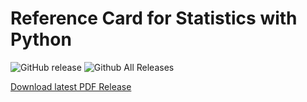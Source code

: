# Reference Card for Statistics with Python
![GitHub release](https://img.shields.io/github/release/chefe/python_statistics_reference_card.svg)
![Github All Releases](https://img.shields.io/github/downloads/chefe/python_statistics_reference_card/total.svg)



[Download latest PDF Release](https://github.com/chefe/python_statistics_reference_card/releases)
